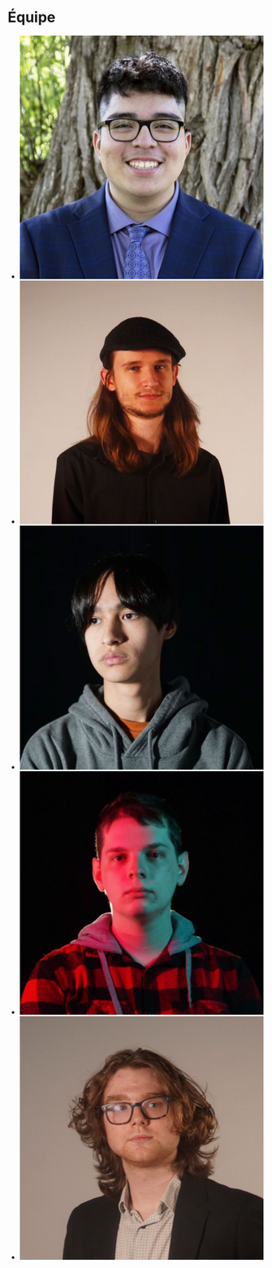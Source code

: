 # Équipe

<!-- Présentation des rôles et responsabilités de chacun des membres de l'équipe -->

* [![Membre_V](/10_equipe/membre_v/josh_00000.jpg)](membre_v/)
* [![Membre_W](/10_equipe/membre_w/vic_00000.jpg)](membre_w/)
* [![Membre_X](/10_equipe/membre_x/michael_00000.jpg)](membre_x/)
* [![Membre_Y](/10_equipe/membre_y/pierreluc_00000.jpg)](membre_y/)
* [![Membre_Z](/10_equipe/membre_z/maik_00000.jpg)](membre_Z/)

